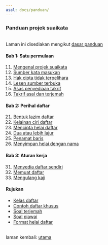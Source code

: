 ```yaml
---
asal: docs/panduan/
---
```


### Panduan projek suaikata

&nbsp;  
Laman ini disediakan mengikut [dasar panduan](dasar.md)

#### Bab 1: Satu permulaan

11. [Mengenal projek suaikata](bab/kenal.md)
12. [Sumber kata masukan](bab/sumber.md)
13. [Hak cipta tidak terpelihara](bab/hak-cipta.md)
14. [Lesen sumber terbuka](bab/lesen.md)
15. [Asas penyediaan takrif](bab/asas.md)
16. [Takrif asal dan terjemah](bab/takrif.md)

#### Bab 2: Perihal daftar

21. [Bentuk lazim daftar](bab/lazim.md)
22. [Kelainan ciri daftar](bab/lain.md)
23. [Mencipta helai daftar](bab/helai.md)
24. [Dua atau lebih lajur](bab/lajur.md)
25. [Penamat baris](bab/baris.md)
26. [Menyimpan helai dengan nama](bab/nama.md)

#### Bab 3: Aturan kerja

31. [Menyedia daftar sendiri](bab/sedia.md)
32. [Memuat daftar](bab/muat.md)
33. [Mengulang kaji](bab/ulang-kaji.md)

#### Rujukan

- [Kelas daftar](ruj/kelas.md)
- [Contoh daftar khusus](ruj/contoh.md)
- [Soal terjemah](ruj/terjemah.md)
- [Soal piawai](ruj/piawai.md)
- [Format helai daftar](ruj/format.md)

&nbsp;  
laman kembali: [utama][0]

  [0]: ../index.md
